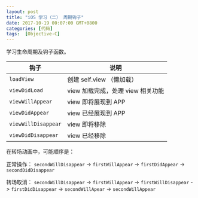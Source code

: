 ```yaml
---
layout: post
title: "iOS 学习（二） 周期钩子"
date: 2017-10-19 00:07:00 GMT+0800
categories: [代码]
tags:  [Objective-C]
---
```


学习生命周期及钩子函数。

<!-- more -->

| 钩子 | 说明 |
|----|----|
|`loadView` | 创建 self.view （懒加载）|
|`viewDidLoad` | view 加载完成，处理 view 相关功能 |
|`viewWillAppear` | view 即将展现到 APP |
|`viewDidAppear` | view 已经展现到 APP |
|`viewWillDisappear` | view 即将移除 |
|`viewDidDisappear` | view 已经移除 |

在转场动画中，可能顺序是：


正常操作： `secondWillDisappear` -> `firstWillAppear` -> `firstDidAppear` -> `secondDidDisappear`

转场取消： `secondWillDisappear` -> `firstWillAppear` -> `firstWillDisappear` -> `firstDidDisappear` -> `secondWillApear` -> `secondWillAppear`
